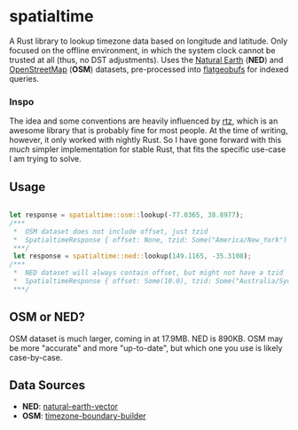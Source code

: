 # spatialtime
A Rust library to lookup timezone data based on longitude and latitude. Only focused on the offline environment, in which the system clock cannot be trusted at all (thus, no DST adjustments).  Uses the [Natural Earth](https://www.naturalearthdata.com/) (**NED**) and [OpenStreetMap](https://www.openstreetmap.org/) (**OSM**) datasets, pre-processed into [flatgeobufs](https://github.com/flatgeobuf/flatgeobuf) for indexed queries.

### Inspo
The idea and some conventions are heavily influenced by [rtz](https://github.com/twitchax/rtz), which is an awesome library that is probably fine for most people. At the time of writing, however, it only worked with nightly Rust. So I have gone forward with this *much* simpler implementation for stable Rust, that fits the specific use-case I am trying to solve.

## Usage
```rust

let response = spatialtime::osm::lookup(-77.0365, 38.8977);
/***
 *  OSM dataset does not include offset, just tzid
 *  SpatialtimeResponse { offset: None, tzid: Some("America/New_York") }
 ***/
 let response = spatialtime::ned::lookup(149.1165, -35.3108);
/***
 *  NED dataset will always contain offset, but might not have a tzid
 *  SpatialtimeResponse { offset: Some(10.0), tzid: Some("Australia/Sydney") }
 ***/

```

## OSM or NED?
OSM dataset is much larger, coming in at 17.9MB. NED is 890KB. OSM may be more "accurate" and more "up-to-date", but which one you use is likely case-by-case.

## Data Sources
- **NED**: [natural-earth-vector](https://github.com/nvkelso/natural-earth-vector)
- **OSM**: [timezone-boundary-builder](https://github.com/nvkelso/natural-earth-vector)